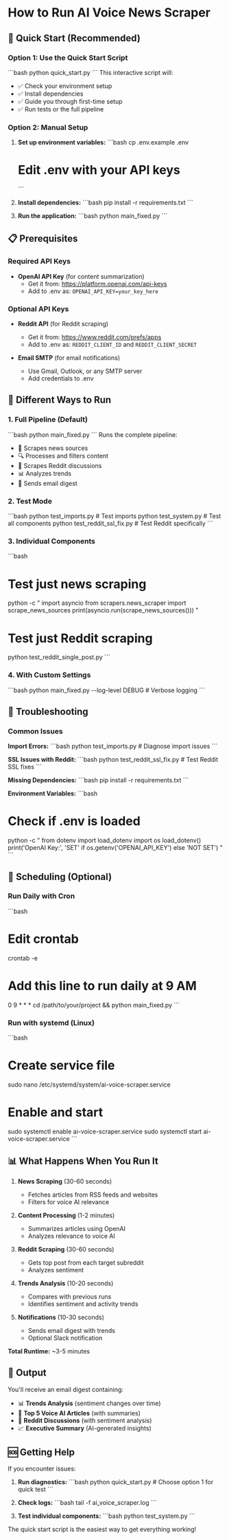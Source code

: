 # How to Run AI Voice News Scraper

## 🚀 Quick Start (Recommended)

### Option 1: Use the Quick Start Script
\`\`\`bash
python quick_start.py
\`\`\`
This interactive script will:
- ✅ Check your environment setup
- ✅ Install dependencies
- ✅ Guide you through first-time setup
- ✅ Run tests or the full pipeline

### Option 2: Manual Setup

1. **Set up environment variables:**
   \`\`\`bash
   cp .env.example .env
   # Edit .env with your API keys
   \`\`\`

2. **Install dependencies:**
   \`\`\`bash
   pip install -r requirements.txt
   \`\`\`

3. **Run the application:**
   \`\`\`bash
   python main_fixed.py
   \`\`\`

## 📋 Prerequisites

### Required API Keys
- **OpenAI API Key** (for content summarization)
  - Get it from: https://platform.openai.com/api-keys
  - Add to .env as: `OPENAI_API_KEY=your_key_here`

### Optional API Keys
- **Reddit API** (for Reddit scraping)
  - Get it from: https://www.reddit.com/prefs/apps
  - Add to .env as: `REDDIT_CLIENT_ID` and `REDDIT_CLIENT_SECRET`

- **Email SMTP** (for email notifications)
  - Use Gmail, Outlook, or any SMTP server
  - Add credentials to .env

## 🎯 Different Ways to Run

### 1. Full Pipeline (Default)
\`\`\`bash
python main_fixed.py
\`\`\`
Runs the complete pipeline:
- 📰 Scrapes news sources
- 🔍 Processes and filters content
- 💬 Scrapes Reddit discussions
- 📊 Analyzes trends
- 📧 Sends email digest

### 2. Test Mode
\`\`\`bash
python test_imports.py        # Test imports
python test_system.py         # Test all components
python test_reddit_ssl_fix.py # Test Reddit specifically
\`\`\`

### 3. Individual Components
\`\`\`bash
# Test just news scraping
python -c "
import asyncio
from scrapers.news_scraper import scrape_news_sources
print(asyncio.run(scrape_news_sources()))
"

# Test just Reddit scraping
python test_reddit_single_post.py
\`\`\`

### 4. With Custom Settings
\`\`\`bash
python main_fixed.py --log-level DEBUG  # Verbose logging
\`\`\`

## 🔧 Troubleshooting

### Common Issues

**Import Errors:**
\`\`\`bash
python test_imports.py  # Diagnose import issues
\`\`\`

**SSL Issues with Reddit:**
\`\`\`bash
python test_reddit_ssl_fix.py  # Test Reddit SSL fixes
\`\`\`

**Missing Dependencies:**
\`\`\`bash
pip install -r requirements.txt
\`\`\`

**Environment Variables:**
\`\`\`bash
# Check if .env is loaded
python -c "
from dotenv import load_dotenv
import os
load_dotenv()
print('OpenAI Key:', 'SET' if os.getenv('OPENAI_API_KEY') else 'NOT SET')
"
\`\`\`

## 📅 Scheduling (Optional)

### Run Daily with Cron
\`\`\`bash
# Edit crontab
crontab -e

# Add this line to run daily at 9 AM
0 9 * * * cd /path/to/your/project && python main_fixed.py
\`\`\`

### Run with systemd (Linux)
\`\`\`bash
# Create service file
sudo nano /etc/systemd/system/ai-voice-scraper.service

# Enable and start
sudo systemctl enable ai-voice-scraper.service
sudo systemctl start ai-voice-scraper.service
\`\`\`

## 📊 What Happens When You Run It

1. **News Scraping** (30-60 seconds)
   - Fetches articles from RSS feeds and websites
   - Filters for voice AI relevance

2. **Content Processing** (1-2 minutes)
   - Summarizes articles using OpenAI
   - Analyzes relevance to voice AI

3. **Reddit Scraping** (30-60 seconds)
   - Gets top post from each target subreddit
   - Analyzes sentiment

4. **Trends Analysis** (10-20 seconds)
   - Compares with previous runs
   - Identifies sentiment and activity trends

5. **Notifications** (10-30 seconds)
   - Sends email digest with trends
   - Optional Slack notification

**Total Runtime:** ~3-5 minutes

## 📧 Output

You'll receive an email digest containing:
- 📊 **Trends Analysis** (sentiment changes over time)
- 📰 **Top 5 Voice AI Articles** (with summaries)
- 💬 **Reddit Discussions** (with sentiment analysis)
- 📈 **Executive Summary** (AI-generated insights)

## 🆘 Getting Help

If you encounter issues:

1. **Run diagnostics:**
   \`\`\`bash
   python quick_start.py  # Choose option 1 for quick test
   \`\`\`

2. **Check logs:**
   \`\`\`bash
   tail -f ai_voice_scraper.log
   \`\`\`

3. **Test individual components:**
   \`\`\`bash
   python test_system.py
   \`\`\`

The quick start script is the easiest way to get everything working!
